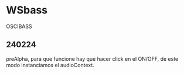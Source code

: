# WSbass
OSCIBASS


## 240224
preAlpha, para que funcione hay que hacer click en el ON/OFF, de este modo instanciamos el audioContext.

